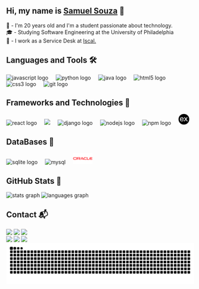 
<h2 align="left">Hi, my name is <a href="https://beacons.ai/iosamuca">Samuel Souza</a> 👋</h2>

<div align="left">
 
  👦 - I'm 20 years old and I'm a student passionate about technology. <br>
  🎓 - Studying Software Engineering at the <a href="https://unifil.br/" style="text-decoration: none;">University of Philadelphia</a>
 <br>
  💼 - I work as a Service Desk at <a href="https://www.iscal.com.br/">Iscal.</a>
  
</div>

<h2>Languages ​​and Tools 🛠 </h2>

<div align="left">

  <img src="https://www.svgrepo.com/show/349419/javascript.svg" height="30" alt="javascript logo"  />
  <img width="12" />
  <img src="https://www.svgrepo.com/show/452091/python.svg" height="30" alt="python logo"  />
  <img width="12" />
  <img src="https://cdn-icons-png.flaticon.com/128/226/226777.png" height="30" alt="java logo"  />
  <img width="12" />
  <img src="https://www.svgrepo.com/show/349402/html5.svg" height="30" alt="html5 logo"  />
  <img width="12" />
  <img src="https://www.svgrepo.com/show/349330/css3.svg" height="30" alt="css3 logo"  />
  <img width="12" />
  <img src="https://www.svgrepo.com/show/452210/git.svg" height="32" alt="git logo"  />

</div>

<h2>Frameworks and Technologies 🔭 </h2>

<div align="left">

  <img src="https://cdn.jsdelivr.net/gh/devicons/devicon/icons/react/react-original.svg" height="30" alt="react logo"  />
  <img width="12" />
  <img src=".github/icons/flask.png" width="32" />
  <img width="12" />
  <img src="https://cdn.jsdelivr.net/gh/devicons/devicon/icons/django/django-plain.svg" height="30" alt="django logo"  />
  <img width="12" />
  <img src="https://cdn.jsdelivr.net/gh/devicons/devicon/icons/nodejs/nodejs-original.svg" height="30" alt="nodejs logo"  />
  <img width="12" />
  <img src="https://cdn.jsdelivr.net/gh/devicons/devicon/icons/npm/npm-original-wordmark.svg" height="30" alt="npm logo"  />
  <img width="12" />
  <img src=".github/icons/express.png" height="30" alt="npm logo"  />


</div>

<h2>DataBases 🎲 </h2>

<div>

  <img src="https://cdn.jsdelivr.net/gh/devicons/devicon/icons/sqlite/sqlite-original.svg" height="30" alt="sqlite logo"  />
  <img width="12" />
  <img src="https://www.svgrepo.com/show/355133/mysql.svg" height="30" alt="
  mysql"  />
  <img width="12" />
  <img src=".github/icons/oracle.png" height="30" alt="
  oracle"  />

</div>

<h2>GitHub Stats 🏅</h2>

<div align="left">
  <img src="https://github-readme-stats.vercel.app/api?username=devsamuelsouza&hide_title=false&hide_rank=false&show_icons=true&include_all_commits=true&count_private=true&disable_animations=false&theme=transparent&locale=pt-br&hide_border=false&order=0" height="130" alt="stats graph"  />
  <img src="https://github-readme-stats.vercel.app/api/top-langs?username=devsamuelsouza&locale=en&hide_title=false&layout=compact&card_width=320&langs_count=5&theme=transparent&hide_border=false&order=0" height="130" alt="languages graph"  />
</div>

<h2>Contact 📬</h2>

<div align="left">
<a align="center" href="https://www.linkedin.com/in/devsamuca/" target="_blank"><img src="https://img.shields.io/badge/-LinkedIn-%230077B5?style=for-the-badge&logo=linkedin&logoColor=white" height="25px" target="_blank"></a> 
<a align="center" href="https://discord.gg/jETY8m2n6g" target="_blank"><img src="https://img.shields.io/badge/Discord-%235865F2.svg?style=for-the-badge&logo=discord&logoColor=white" height="25px" target="_blank"></a>
<a align="center" href="https://www.twitch.tv/isamucaio"><img src="https://img.shields.io/badge/Twitch-9347FF?style=for-the-badge&logo=twitch&logoColor=white" height="25px" target="_blank"></a>
 <br>
<a align="center" href="https://www.youtube.com/channel/UCvLSz9dC_VzHl2hpKuBYTKg" target="_blank"><img src="https://img.shields.io/badge/YouTube-FF0000?style=for-the-badge&logo=youtube&logoColor=white" height="25px" target="_blank"></a>
<a align="center" href="https://www.instagram.com/samuca.io/" target="_blank"><img src="https://img.shields.io/badge/-Instagram-%23E4405F?style=for-the-badge&logo=instagram&logoColor=white" height="25px" target="_blank"></a>
<a align="center" href="https://open.spotify.com/user/31vw57cbppfuqfi2mgy3fjgr53eu?si=4760323394bb48a4" target="_blank"><img src="https://img.shields.io/badge/Spotify-1ED760?style=for-the-badge&logo=spotify&logoColor=white" height="25px" target="_blank" >

</div>

<img src="https://github.com/devsamuca/devsamuca/blob/output/github-contribution-grid-snake-dark.svg">

